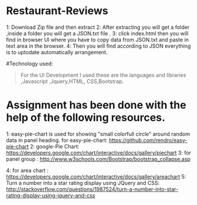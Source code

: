 # Restaurant-Reviews
1: Download Zip file and then extract
2: After extracting  you will get a folder ,inside a folder you will get a JSON.txt file .
3: click index.html then you will find in browser UI where you have to copy data from JSON.txt and paste in text area  in the browser.
4: Then you will find according to JSON everything is to uptodate automatically arrangement.

#Technology used:
> For the UI Development I used these are the  languages and libraries ,Javascript ,Jquery,HTML, CSS,Bootstrap.

# Assignment has been done with the help of the following resources.
1: easy-pie-chart is used for showing "small colorfull circle" around random data in panel heading.
for easy-pie-chart: https://github.com/rendro/easy-pie-chart
2: google-Pie Chart: https://developers.google.com/chart/interactive/docs/gallery/piechart
3: for panel group :  http://www.w3schools.com/Bootstrap/bootstrap_collapse.asp

4: for area chart :    https://developers.google.com/chart/interactive/docs/gallery/areachart 
5: Turn a number into a star rating display using JQuery and CSS: 
http://stackoverflow.com/questions/1987524/turn-a-number-into-star-rating-display-using-jquery-and-css

